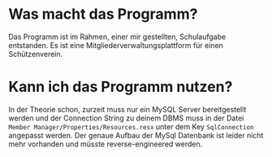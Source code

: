 # Was macht das Programm?
Das Programm ist im Rahmen, einer mir gestellten, Schulaufgabe entstanden. Es ist eine Mitgliederverwaltungsplattform für einen Schützenverein.
# Kann ich das Programm nutzen?
In der Theorie schon, zurzeit muss nur ein MySQL Server bereitgestellt werden und der Connection String zu deinem DBMS muss in der Datei `Member Manager/Properties/Resources.resx` unter dem Key `SqlConnection` angepasst werden. Der genaue Aufbau der MySql Datenbank ist leider nicht mehr vorhanden und müsste reverse-engineered werden.
